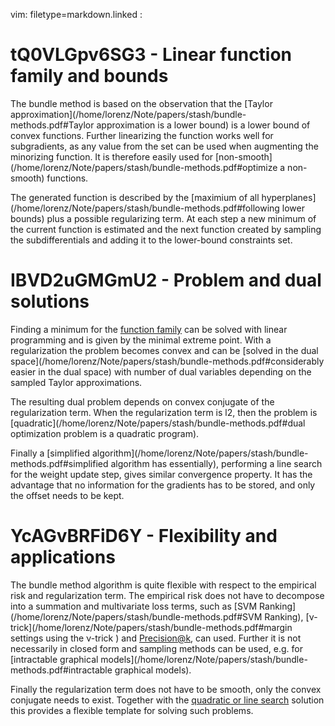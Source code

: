 vim: filetype=markdown.linked :

# tQ0VLGpv6SG3 - Linear function family and bounds

The bundle method is based on the observation that the [Taylor approximation](/home/lorenz/Note/papers/stash/bundle-methods.pdf#Taylor approximation is a lower bound) is
a lower bound of convex functions. Further linearizing the function works well
for subgradients, as any value from the set can be used when augmenting the
minorizing function. It is therefore easily used for [non-smooth](/home/lorenz/Note/papers/stash/bundle-methods.pdf#optimize a non-smooth) functions.

The generated function is described by the [maximium of all hyperplanes](/home/lorenz/Note/papers/stash/bundle-methods.pdf#following lower bounds) plus a
possible regularizing term. At each step a new minimum of the current function
is estimated and the next function created by sampling the subdifferentials and
adding it to the lower-bound constraints set.

# IBVD2uGMGmU2 - Problem and dual solutions

Finding a minimum for the [function family](@tQ0VLGpv6SG3) can be solved with linear programming
and is given by the minimal extreme point. With a regularization the problem
becomes convex and can be [solved in the dual space](/home/lorenz/Note/papers/stash/bundle-methods.pdf#considerably easier in the dual space) with number of dual variables 
depending on the sampled Taylor approximations.

The resulting dual problem depends on convex conjugate of the regularization
term. When the regularization term is l2, then the problem is [quadratic](/home/lorenz/Note/papers/stash/bundle-methods.pdf#dual optimization problem is a quadratic program).

Finally a [simplified algorithm](/home/lorenz/Note/papers/stash/bundle-methods.pdf#simplified algorithm has essentially), performing a line search for the weight update 
step, gives similar convergence property. It has the advantage that no
information for the gradients has to be stored, and only the offset needs to be
kept.

# YcAGvBRFiD6Y - Flexibility and applications

The bundle method algorithm is quite flexible with respect to the empirical risk
and regularization term. The empirical risk does not have to decompose into a 
summation and multivariate loss terms, such as [SVM Ranking](/home/lorenz/Note/papers/stash/bundle-methods.pdf#SVM Ranking), [ν-trick](/home/lorenz/Note/papers/stash/bundle-methods.pdf#margin settings using the ν-trick ) and 
[Precision@k](/home/lorenz/Note/papers/stash/bundle-methods.pdf#Precision@k), can used. Further it is not necessarily in closed form and sampling 
methods can be used, e.g. for [intractable graphical models](/home/lorenz/Note/papers/stash/bundle-methods.pdf#intractable graphical models).

Finally the regularization term does not have to be smooth, only the convex
conjugate needs to exist. Together with the [quadratic or line search](@IBVD2uGMGmU2) solution
this provides a flexible template for solving such problems.
